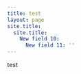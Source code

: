 ```yaml
---
title: test
layout: page
site.title:
  site.title:
    New field 10:
      New field 11: ''
---
```


test